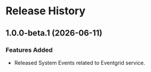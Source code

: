# Release History

## 1.0.0-beta.1 (2026-06-11)

### Features Added

- Released System Events related to Eventgrid service.
